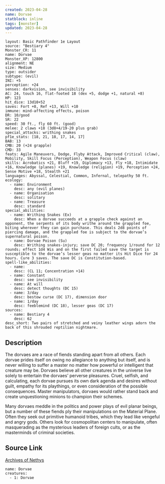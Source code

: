 ```yaml
---
created: 2023-04-28
name: Dorvae
statblock: inline
tags: [monster]
updated: 2023-04-28
---
```

```statblock
layout: Basic Pathfinder 1e Layout
source: "Bestiary 4"
Monster_CR: 11
name: Dorvae
Monster_XP: 12800
alignment: NE
size: Medium
type: outsider
subtype: (evil)
INI: +5
perception: +24
senses: darkvision, see invisibility
AC: 24, touch 16, flat-footed 18 (dex +5, dodge +1, natural +8)
HP: 123
hit_dice: 13d10+52
saves: Fort +8, Ref +13, Will +10
immune: mind-affecting effects, poison
DR: 10/good
SR: 22
speed: 30 ft., fly 60 ft. (good)
melee: 2 claws +18 (3d8+4/19-20 plus grab)
special_attacks: writhing snakes
pf1e_stats: [18, 21, 18, 17, 14, 17]
BAB: 13
CMB: 20 (+24 grapple)
CMD: 33
feats: Agile Maneuvers, Dodge, Flyby Attack, Improved Critical (claw), Mobility, Skill Focus (Perception), Weapon Focus (claw)
skills: Acrobatics +21, Bluff +19, Diplomacy +13, Fly +18, Intimidate +16, Knowledge (planes) +19, Knowledge (religion) +19, Perception +24, Sense Motive +18, Stealth +21
languages: Abyssal, Celestial, Common, Infernal, telepathy 50 ft.
ecology:
  - name: Environment
    desc: any (evil planes)
  - name: Organisation
    desc: solitary
  - name: Treasure
    desc: standard
special_abilities:
  - name: Writhing Snakes (Ex)
    desc: When a dorvae succeeds at a grapple check against an opponent, the serpents of its body writhe around the grappled foe, biting wherever they can gain purchase. This deals 2d8 points of piercing damage, and the grappled foe is subject to the dorvae’s supernatural poison.
  - name: Dorvae Poison (Su)
    desc: Writhing snakes-injury; save DC 20; frequency 1/round for 12 rounds; effect 1d4 Wis and on the first failed save the target is susceptible to the dorvae’s lesser geas no matter its Hit Dice for 24 hours. Cure 3 saves. The save DC is Constitution-based.
spell-like_abilities:
  - name:
    desc: (CL 11; Concentration +14)
  - name: Constant
    desc: see invisibility
  - name: At will
    desc: detect thoughts (DC 15)
  - name: 3/day
    desc: bestow curse (DC 17), dimension door
  - name: 1/day
    desc: feeblemind (DC 18), lesser geas (DC 17)
sources:
  - name: Bestiary 4
    desc: 62
desc_short: Two pairs of stretched and veiny leather wings adorn the back of this shrouded reptilian nightmare.
```
## Description
The dorvaes are a race of fiends standing apart from all others. Each dorvae prides itself on owing no allegiance to anything but itself, and is never willing to suffer a master no matter how powerful or intelligent that creature may be. Dorvaes believe all other creatures in the universe live solely to entertain the dorvaes’ perverse pleasures. Cruel, selfish, and calculating, each dorvae pursues its own dark agenda and desires without guilt, empathy for its playthings, or even consideration of the possible consequences. Master manipulators, dorvaes would rather stand back and create unquestioning minions to champion their schemes.

Many dorvaes meddle in the politics and power plays of evil planar beings, but a number of these fiends ply their manipulations on the Material Plane. Often they seek out primitive humanoid tribes, which they lead like vengeful and angry gods. Others look for cosmopolitan centers to manipulate, often masquerading as the mysterious leaders of foreign cults, or as the masterminds of criminal societies.
## Source Link
[Archives of Nethys](https://aonprd.com/MonsterDisplay.aspx?ItemName=Dorvae)
```encounter-table
name: Dorvae
creatures:
  - 1: Dorvae
```
